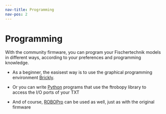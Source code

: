 ```yaml
---
nav-title: Programming
nav-pos: 2
---
```


# Programming

With the community firmware, you can program your Fischertechnik models in different ways, according to your preferences and programming knowledge.

* As a beginner, the easisest way is to use the graphical programming environment [Brickly](../../de/programming/brickly).

* Or you can write [Python](python) programs that use the ftrobopy library to access the I/O ports of your TXT

* And of course, [ROBOPro](../../de/programming/robopro.md) can be used as well, just as with the original firmware
